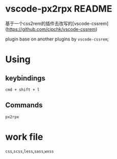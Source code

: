 # vscode-px2rpx README


基于一个css2rem的插件去改写的[vscode-cssrem]
(https://github.com/cipchk/vscode-cssrem)

plugin base on another plugins by `vscode-cssrem`;


# Using

## keybindings
`cmd + shift + l`

## Commands
`px2rpx`

# work file
`css`,`scss`,`less`,`sass`,`wxss`